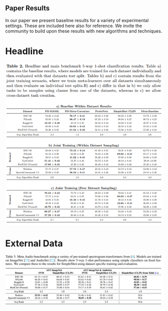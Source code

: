 ## Paper Results
In our paper we present baseline results for a variety of experimental settings. These are included here also for reference. We invite the community to build upon these results with new algorithms and techniques. 

# Headline
![alt text](headline.png)

# External Data 
![alt text](external.png)
